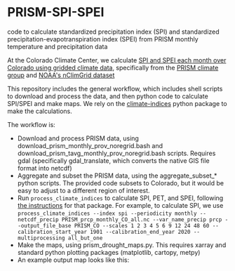 # PRISM-SPI-SPEI
code to calculate standardized precipitation index (SPI) and standardized precipitation-evapotranspiration index (SPEI) from PRISM monthly temperature and precipitation data

At the Colorado Climate Center, we calculate [SPI and SPEI each month over Colorado using gridded climate data](https://climate.colostate.edu/spi_monthly_maps.html), specifically from the [PRISM climate group](https://prism.oregonstate.edu) and [NOAA's nClimGrid dataset](https://www.ncei.noaa.gov/access/metadata/landing-page/bin/iso?id=gov.noaa.ncdc:C00332)

This repository includes the general workflow, which includes shell scripts to download and process the data, and then python code to calculate SPI/SPEI and make maps. We rely on the [climate-indices](https://github.com/monocongo/climate_indices) python package to make the calculations. 

The workflow is:
- Download and process PRISM data, using download_prism_monthly_prov_noregrid.bash and download_prism_tavg_monthly_prov_noregrid.bash scripts. Requires gdal (specifically gdal_translate, which converts the native GIS file format into netcdf)
- Aggregate and subset the PRISM data, using the aggregate_subset_* python scripts. The provided code subsets to Colorado, but it would be easy to adjust to a different region of interest.
- Run `process_climate_indices` to calculate SPI, PET, and SPEI, following [the instructions](https://climate-indices.readthedocs.io/en/latest/) for that package. For example, to calculate SPI, we use `process_climate_indices --index spi --periodicity monthly --netcdf_precip PRISM_prcp_monthly_CO_all.nc --var_name_precip prcp --output_file_base PRISM_CO --scales 1 2 3 4 5 6 9 12 24 48 60 --calibration_start_year 1901 --calibration_end_year 2020 --multiprocessing all_but_one`
- Make the maps, using prism_drought_maps.py. This requires xarray and standard python plotting packages (matplotlib, cartopy, metpy)
- An example output map looks like this:

